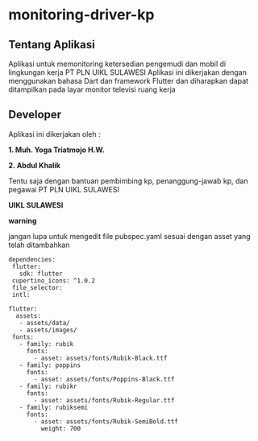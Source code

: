 # monitoring-driver-kp

## Tentang Aplikasi

Aplikasi untuk memonitoring ketersedian pengemudi dan mobil di lingkungan kerja PT PLN UIKL SULAWESI
Aplikasi ini dikerjakan dengan menggunakan bahasa Dart dan framework Flutter dan diharapkan dapat ditampilkan pada
layar monitor televisi ruang kerja

## Developer

Aplikasi ini dikerjakan oleh :

**1. Muh. Yoga Triatmojo H.W.**

**2. Abdul Khalik**

Tentu saja dengan bantuan pembimbing kp, penanggung-jawab kp, dan pegawai PT PLN UIKL SULAWESI

**UIKL SULAWESI**

**warning**

jangan lupa untuk mengedit file pubspec.yaml sesuai dengan asset yang telah ditambahkan

 ```
 dependencies:
  flutter:
    sdk: flutter
  cupertino_icons: ^1.0.2
  file_selector:
  intl:

flutter:
   assets:
    - assets/data/
    - assets/images/
  fonts:
    - family: rubik
      fonts:
        - asset: assets/fonts/Rubik-Black.ttf
    - family: poppins
      fonts:
        - asset: assets/fonts/Poppins-Black.ttf
    - family: rubikr
      fonts:
        - asset: assets/fonts/Rubik-Regular.ttf
    - family: rubiksemi
      fonts:
        - asset: assets/fonts/Rubik-SemiBold.ttf
          weight: 700
  ```
